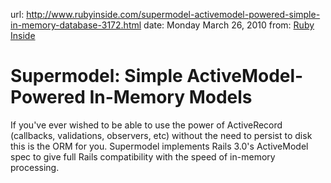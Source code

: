 url: http://www.rubyinside.com/supermodel-activemodel-powered-simple-in-memory-database-3172.html
date: Monday March 26, 2010
from: [Ruby Inside](http://www.rubyinside.com)

# Supermodel: Simple ActiveModel-Powered In-Memory Models

If you've ever wished to be able to use the power of ActiveRecord (callbacks, validations, observers, etc) without the need to persist to disk this is the ORM for you. Supermodel implements Rails 3.0's ActiveModel spec to give full Rails compatibility with the speed of in-memory processing.

